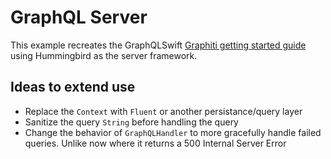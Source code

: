 # GraphQL Server 

This example recreates the GraphQLSwift [Graphiti getting started guide](https://github.com/GraphQLSwift/Graphiti#getting-started) using Hummingbird as the server framework.

## Ideas to extend use

- Replace the `Context` with `Fluent` or another persistance/query layer
- Sanitize the query `String` before handling the query
- Change the behavior of `GraphQLHandler` to more gracefully handle failed queries. Unlike now where it returns a 500 Internal Server Error
